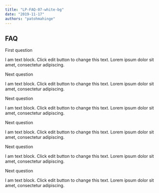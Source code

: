 ```yaml
---
title: "LP-FAQ-07-white-bg"
date: "2019-11-17"
authors: "patohmahinge"
---
```


## FAQ

First question

I am text block. Click edit button to change this text. Lorem ipsum dolor sit amet, consectetur adipiscing.

Next question

I am text block. Click edit button to change this text. Lorem ipsum dolor sit amet, consectetur adipiscing.

Next question

I am text block. Click edit button to change this text. Lorem ipsum dolor sit amet, consectetur adipiscing.

Next question

I am text block. Click edit button to change this text. Lorem ipsum dolor sit amet, consectetur adipiscing.

Next question

I am text block. Click edit button to change this text. Lorem ipsum dolor sit amet, consectetur adipiscing.

Next question

I am text block. Click edit button to change this text. Lorem ipsum dolor sit amet, consectetur adipiscing.
